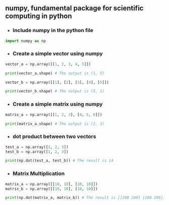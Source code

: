 ## numpy, fundamental package for scientific computing in python

* <h3>Include numpy in the python file</h3>
```python
import numpy as np
```
* <h3>Create a simple vector using numpy</h3>
```python
vector_a = np.array([[1, 2, 3, 4, 5]])

print(vector_a.shape) # The output is (1, 5)

vector_b = np.array([[1], [2], [3], [4], [5]])

print(vector_b.shape) # The output is (5, 1)
```

* <h3>Create a simple matrix using numpy</h3>
```python
matrix_a = np.array([[1, 2, 3], [4, 5, 6]])

print(matrix_a.shape) # The output is (2, 3)
```

* <h3>dot product between two vectors</h3>
```python
test_a = np.array([1, 2, 3])
test_b = np.array([1, 2, 3])

print(np.dot(test_a, test_b)) # The result is 14
```

* <h3>Matrix Multiplication</h3>
```python
matrix_a = np.array([[10, 10], [10, 10]])
matrix_b = np.array([[10, 10], [10, 10]])

print(np.dot(matrix_a, matrix_b)) # The result is [[200 200] [200 200]]
```
